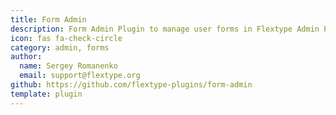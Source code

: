 ```yaml
---
title: Form Admin
description: Form Admin Plugin to manage user forms in Flextype Admin Panel.
icon: fas fa-check-circle
category: admin, forms
author:
  name: Sergey Romanenko
  email: support@flextype.org
github: https://github.com/flextype-plugins/form-admin
template: plugin
---
```


